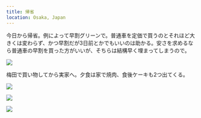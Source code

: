 ```yaml
---
title: 帰省
location: Osaka, Japan
---
```


今日から帰省。例によって早割グリーンで。普通車を定価で買うのとそれほど大きくは変わらず、かつ早割だが3日前とかでもいいのは助かる。安さを求めるなら普通車の早割を買った方がいいが、そちらは結構早く埋まってしまうので。

![](https://photos.old.apkas.net/medium/202509/20250914-DSC00031.webp)

梅田で買い物してから実家へ。夕食は家で焼肉、食後ケーキも2つ出てくる。

![](https://photos.old.apkas.net/medium/202509/20250914-1R300232.webp)

![](https://photos.old.apkas.net/medium/202509/20250914-1R300239.webp)

![](https://photos.old.apkas.net/medium/202509/20250914-1R300245.webp)
